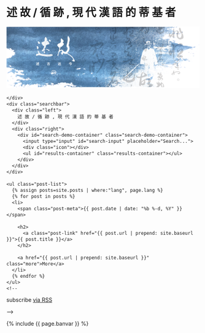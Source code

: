 <div class="home-page">

  <div class="container">
    <h1 class="page-heading">述 故 / 循 跡 , 現 代 漢 語 的 蒂 基 者
</h1>
    <div class="home-banner">
      <img alt="" src="/assets/images/banner.png">

    </div>
    <div class="searchbar">
      <div class="left">
        述 故 / 循 跡 , 現 代 漢 語 的 蒂 基 者
      </div>
      <div class="right">
        <div id="search-demo-container" class="search-demo-container">
          <input type="input" id="search-input" placeholder="Search...">
          <div class="icon"></div>
          <ul id="results-container" class="results-container"></ul>
        </div>
      </div>
    </div>

    <ul class="post-list">
      {% assign posts=site.posts | where:"lang", page.lang %}
      {% for post in posts %}
      <li>
        <span class="post-meta">{{ post.date | date: "%b %-d, %Y" }}</span>

        <h2>
          <a class="post-link" href="{{ post.url | prepend: site.baseurl }}">{{ post.title }}</a>
        </h2>

        <a href="{{ post.url | prepend: site.baseurl }}" class="more">More</a>
      </li>
      {% endfor %}
    </ul>
    <!--
  <p class="rss-subscribe">subscribe <a href="{{ "/feed.xml" | prepend: site.baseurl }}">via RSS</a></p> -->


{% include {{ page.banvar }} %}

  </div>
</div>

<script src="{{ site.baseurl }}/assets/js/simple-jekyll-search.js"></script>

<script>
  window.simpleJekyllSearch = new SimpleJekyllSearch({
    searchInput: document.getElementById('search-input'),
    resultsContainer: document.getElementById('results-container'),
    json: '{{ site.baseurl }}/search-tw.json',
    searchResultTemplate: '<li><a href="{url}?query={query}" title="{desc}">{title}</a></li>',
    noResultsText: '<li>No results found.</li>',
    limit: 10,
    fuzzy: false,
    exclude: ['Welcome']
  })
</script>
